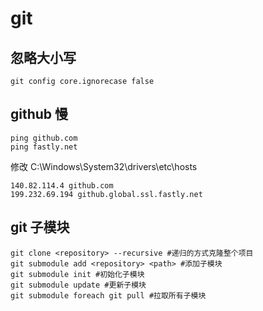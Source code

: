 # git

## 忽略大小写

```shell
git config core.ignorecase false
```

## github 慢

```shell
ping github.com
ping fastly.net
```

修改 C:\Windows\System32\drivers\etc\hosts

```hosts
140.82.114.4 github.com
199.232.69.194 github.global.ssl.fastly.net
```

## git 子模块

```shell
git clone <repository> --recursive #递归的方式克隆整个项目
git submodule add <repository> <path> #添加子模块
git submodule init #初始化子模块
git submodule update #更新子模块
git submodule foreach git pull #拉取所有子模块
```
